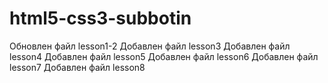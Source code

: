 # html5-css3-subbotin
Обновлен файл lesson1-2
Добавлен файл lesson3
Добавлен файл lesson4
Добавлен файл lesson5
Добавлен файл lesson6
Добавлен файл lesson7
Добавлен файл lesson8